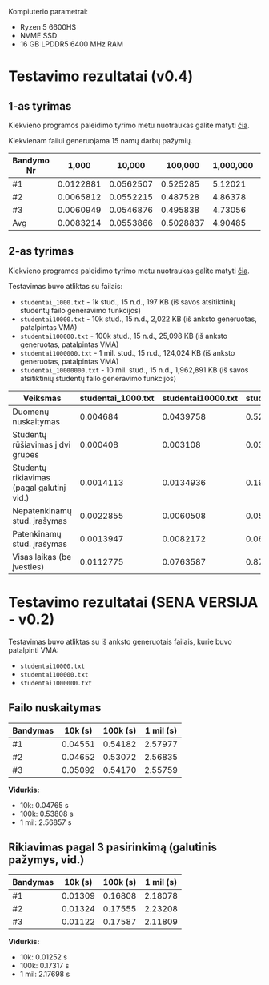 Kompiuterio parametrai: 
- Ryzen 5 6600HS
- NVME SSD
- 16 GB LPDDR5 6400 MHz RAM

# Testavimo rezultatai (v0.4)
## 1-as tyrimas

Kiekvieno programos paleidimo tyrimo metu nuotraukas galite matyti [čia](https://github.com/low048/PirmasLaboratorinis/tree/V0.4/TyrimuNuotraukos/PirmasTyrimas).

Kiekvienam failui generuojama 15 namų darbų pažymių.

| Bandymo Nr | 1,000     | 10,000    | 100,000   | 1,000,000 | 10,000,000 |
|------------|-----------|-----------|-----------|-----------|------------|
| #1         | 0.0122881 | 0.0562507 | 0.525285  | 5.12021   | 50.9886    |
| #2         | 0.0065812 | 0.0552215 | 0.487528  | 4.86378   | 47.3717    |
| #3         | 0.0060949 | 0.0546876 | 0.495838  | 4.73056   | 50.3248    |
| Avg        | 0.0083214 | 0.0553866 | 0.5028837 | 4.90485   | 49.5617    |

## 2-as tyrimas

Kiekvieno programos paleidimo tyrimo metu nuotraukas galite matyti [čia](https://github.com/low048/PirmasLaboratorinis/tree/V0.4/TyrimuNuotraukos/AntrasTyrimas).

Testavimas buvo atliktas su failais:
- `studentai_1000.txt` - 1k stud., 15 n.d., 197 KB (iš savos atsitiktinių studentų failo generavimo funkcijos)
- `studentai10000.txt` - 10k stud., 15 n.d., 2,022 KB (iš anksto generuotas, patalpintas VMA)
- `studentai100000.txt` - 100k stud., 15 n.d., 25,098 KB (iš anksto generuotas, patalpintas VMA)
- `studentai1000000.txt` - 1 mil. stud., 15 n.d., 124,024 KB (iš anksto generuotas, patalpintas VMA)
- `studentai_10000000.txt` - 10 mil. stud., 15 n.d., 1,962,891 KB (iš savos atsitiktinių studentų failo generavimo funkcijos)

| Veiksmas                                 | studentai_1000.txt | studentai10000.txt | studentai100000.txt | studentai1000000.txt | studentai_1000000.txt |
|------------------------------------------|--------------------|--------------------|---------------------|----------------------|-----------------------|
| Duomenų nuskaitymas                      | 0.004684           | 0.0439758          | 0.525648            | 2.51385              | 40.7778               |
| Studentų rūšiavimas į dvi grupes         | 0.000408           | 0.003108           | 0.0323843           | 0.319982             | 3.22454               |
| Studentų rikiavimas (pagal galutinį vid.)| 0.0014113          | 0.0134936          | 0.195734            | 2.53566              | 36.1703               |
| Nepatenkinamų stud. įrašymas             | 0.0022855          | 0.0060508          | 0.0517857           | 0.49798              | 5.58282               |
| Patenkinamų stud. įrašymas               | 0.0013947          | 0.0082172          | 0.0670584           | 0.60272              | 7.11938               |
| Visas laikas (be įvesties)               | 0.0112775          | 0.0763587          | 0.875746            | 6.4748               | 92.8779               |

# Testavimo rezultatai (SENA VERSIJA - v0.2)

Testavimas buvo atliktas su iš anksto generuotais failais, kurie buvo patalpinti VMA:
- `studentai10000.txt`
- `studentai100000.txt`
- `studentai1000000.txt`

## Failo nuskaitymas

| Bandymas | 10k (s) | 100k (s) | 1 mil (s) |
|----------|---------|----------|-----------|
| #1       | 0.04551 | 0.54182  | 2.57977   |
| #2       | 0.04652 | 0.53072  | 2.56835   |
| #3       | 0.05092 | 0.54170  | 2.55759   |

**Vidurkis:**
- 10k: 0.04765 s
- 100k: 0.53808 s
- 1 mil: 2.56857 s

## Rikiavimas pagal 3 pasirinkimą (galutinis pažymys, vid.)

| Bandymas | 10k (s) | 100k (s) | 1 mil (s) |
|----------|---------|----------|-----------|
| #1       | 0.01309 | 0.16808  | 2.18078   |
| #2       | 0.01324 | 0.17555  | 2.23208   |
| #3       | 0.01122 | 0.17587  | 2.11809   |

**Vidurkis:**
- 10k: 0.01252 s
- 100k: 0.17317 s
- 1 mil: 2.17698 s
